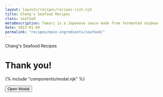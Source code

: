 ```yaml
---
layout: layouts/recipes/recipes-list.njk
title: Chang's Seafood Recipes
class: seafood
metaDescription: Tamari is a Japanese sauce made from fermented soybeans. Use ours to create authentic Asian cuisine to serve up in so many ways!
date: 2023-01-04
permalink: "recipes/main-ingredients/seafood/"
---
```

Chang's Seafood Recipes

# Thank you!

<!-- Include the modal partial -->
{% include "components/modal.njk" %}

<!-- Rest of the page content -->

<button class="open-modal">Open Modal</button>

<script>
  document.addEventListener('DOMContentLoaded', function () {
    const modal = document.querySelector('.modal');
    const modalClose = document.querySelector('.modal-close');
    const openModalButton = document.querySelector('.open-modal');

    openModalButton.addEventListener('click', function () {
      modal.classList.add('modal-open');
    });

    modalClose.addEventListener('click', function () {
      modal.classList.remove('modal-open');
    });
  });
</script>

 